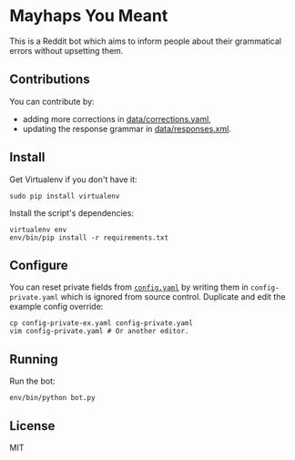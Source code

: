 # Mayhaps You Meant

This is a Reddit bot which aims to inform people about their grammatical errors
without upsetting them.

## Contributions

You can contribute by:

* adding more corrections in [data/corrections.yaml](data/corrections.yaml),
* updating the response grammar in [data/responses.xml](data/responses.xml).

## Install

Get Virtualenv if you don't have it:

    sudo pip install virtualenv

Install the script's dependencies:

    virtualenv env
    env/bin/pip install -r requirements.txt

## Configure

You can reset private fields from [`config.yaml`](config.yaml) by writing them
in `config-private.yaml` which is ignored from source control. Duplicate and
edit the example config override:

    cp config-private-ex.yaml config-private.yaml
    vim config-private.yaml # Or another editor.

## Running

Run the bot:

    env/bin/python bot.py

## License

MIT
